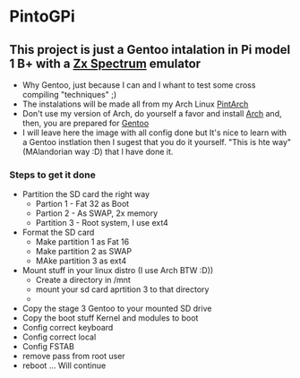 # PintoGPi
## This project is just a Gentoo intalation in Pi model 1 B+ with a [Zx Spectrum](https://en.wikipedia.org/wiki/ZX_Spectrum) emulator
- Why Gentoo, just because I can and I whant to test some cross compiling "techniques" ;)
- The instalations will be made all from  my Arch Linux [PintArch](https://github.com/dpnpinto/PintArch)
- Don't use my version of Arch, do yourself a favor and install [Arch](https://archlinux.org) and, then, you are prepared for [Gentoo](https://www.gentoo.org)
- I will leave here the image with all config done but It's nice to learn with a Gentoo instlation then I sugest that you do it yourself. "This is hte way" (MAlandorian way :D) that I have done it. 

### Steps to get it done

- Partition the SD card the right way
   - Partion 1 - Fat 32 as Boot
   - Partion 2 - As SWAP, 2x memory
   - Partition 3 - Root system, I use ext4
- Format the SD card
   - Make partition 1 as Fat 16
   - Make partition 2 as SWAP
   - MAke partition 3 as ext4
- Mount stuff in your linux distro (I use Arch BTW :D))
   - Create a directory in /mnt
   - mount your sd card aprtition 3 to that directory
   - 
- Copy the stage 3 Gentoo to your mounted SD drive
- Copy the boot stuff Kernel and modules to boot
- Config correct keyboard
- Config correct local
- Config FSTAB
- remove pass from root user
- reboot
... Will continue
